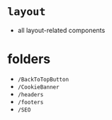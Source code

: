 # `layout`
- all layout-related components

# folders
- `/BackToTopButton`
- `/CookieBanner`
- `/headers`
- `/footers`
- `/SEO`
